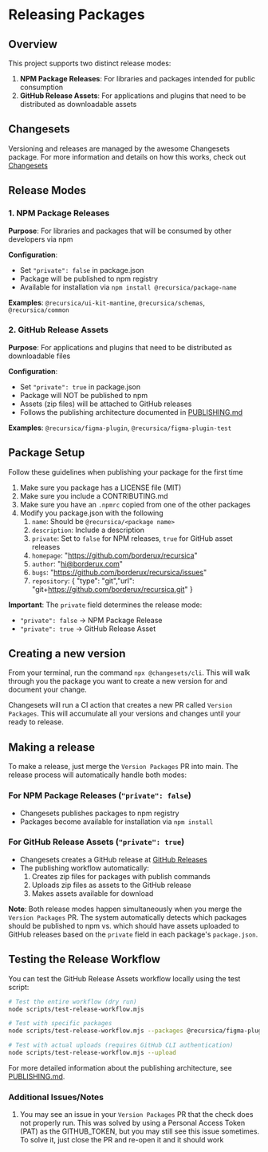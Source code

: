 # Releasing Packages

## Overview

This project supports two distinct release modes:

1. **NPM Package Releases**: For libraries and packages intended for public consumption
2. **GitHub Release Assets**: For applications and plugins that need to be distributed as downloadable assets

## Changesets

Versioning and releases are managed by the awesome Changesets package. For more information and details on how this works, check out [Changesets](https://github.com/changesets/changesets)

## Release Modes

### 1. NPM Package Releases

**Purpose**: For libraries and packages that will be consumed by other developers via npm

**Configuration**:

- Set `"private": false` in package.json
- Package will be published to npm registry
- Available for installation via `npm install @recursica/package-name`

**Examples**: `@recursica/ui-kit-mantine`, `@recursica/schemas`, `@recursica/common`

### 2. GitHub Release Assets

**Purpose**: For applications and plugins that need to be distributed as downloadable files

**Configuration**:

- Set `"private": true` in package.json
- Package will NOT be published to npm
- Assets (zip files) will be attached to GitHub releases
- Follows the publishing architecture documented in [PUBLISHING.md](./PUBLISHING.md)

**Examples**: `@recursica/figma-plugin`, `@recursica/figma-plugin-test`

## Package Setup

Follow these guidelines when publishing your package for the first time

1. Make sure you package has a LICENSE file (MIT)
2. Make sure you include a CONTRIBUTING.md
3. Make sure you have an `.npmrc` copied from one of the other packages
4. Modify you package.json with the following
   1. `name`: Should be `@recursica/<package name>`
   2. `description`: Include a description
   3. `private`: Set to `false` for NPM releases, `true` for GitHub asset releases
   4. `homepage`: "https://github.com/borderux/recursica"
   5. `author`: "hi@borderux.com"
   6. `bugs`: "https://github.com/borderux/recursica/issues"
   7. `repository`: { "type": "git","url": "git+https://github.com/borderux/recursica.git" }

**Important**: The `private` field determines the release mode:

- `"private": false` → NPM Package Release
- `"private": true` → GitHub Release Asset

## Creating a new version

From your terminal, run the command `npx @changesets/cli`. This will walk through you the package you want to create a new version for and document your change.

Changesets will run a CI action that creates a new PR called `Version Packages`. This will accumulate all your versions and changes until your ready to release.

## Making a release

To make a release, just merge the `Version Packages` PR into main. The release process will automatically handle both modes:

### For NPM Package Releases (`"private": false`)

- Changesets publishes packages to npm registry
- Packages become available for installation via `npm install`

### For GitHub Release Assets (`"private": true`)

- Changesets creates a GitHub release at [GitHub Releases](https://github.com/borderux/recursica/releases)
- The publishing workflow automatically:
  1. Creates zip files for packages with publish commands
  2. Uploads zip files as assets to the GitHub release
  3. Makes assets available for download

**Note**: Both release modes happen simultaneously when you merge the `Version Packages` PR. The system automatically detects which packages should be published to npm vs. which should have assets uploaded to GitHub releases based on the `private` field in each package's `package.json`.

## Testing the Release Workflow

You can test the GitHub Release Assets workflow locally using the test script:

```bash
# Test the entire workflow (dry run)
node scripts/test-release-workflow.mjs

# Test with specific packages
node scripts/test-release-workflow.mjs --packages @recursica/figma-plugin

# Test with actual uploads (requires GitHub CLI authentication)
node scripts/test-release-workflow.mjs --upload
```

For more detailed information about the publishing architecture, see [PUBLISHING.md](./PUBLISHING.md).

### Additional Issues/Notes

1. You may see an issue in your `Version Packages` PR that the check does not properly run. This was solved by using a Personal Access Token (PAT) as the GITHUB_TOKEN, but you may still see this issue sometimes. To solve it, just close the PR and re-open it and it should work
